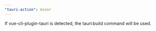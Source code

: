 ```yaml
---
"tauri-action": minor
---
```


If vue-cli-plugin-tauri is detected, the tauri:build command will be used.